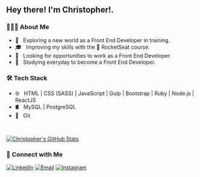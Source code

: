 <h2> Hey there! I'm Christopher!.</h2>

<h3> 👨🏻‍💻 About Me </h3>

- 🤔 &nbsp; Exploring a new world as a Front End Developer in training.
- 🎓 &nbsp; Improving my skills with the :rocket: RocketSeat course.
- 💼 &nbsp; Looking for opportunities to work as a Front End Developer.
- 🌱 &nbsp; Studying everyday to become a Front End Developer.

<h3>🛠 Tech Stack</h3>

- 🌐 &nbsp; HTML | CSS (SASS) | JavaScript | Gulp | Bootstrap | Ruby | Node.js | ReactJS
- 🛢 &nbsp; MySQL | PostgreSQL
- 🔧 &nbsp; Git 

<br/>

[![Christopher's GitHub Stats](https://github-readme-stats.vercel.app/api?username=chrisleo-usa&show_icons=true&theme=cobalt)](https://github.com/chrisleo-usa)

<h3> 🤝 Connect with Me </h3>

<p>
<a href="https://www.linkedin.com/in/chrisleoalves/"><img alt="LinkedIn" src="https://img.shields.io/badge/LinkedIn-Christopher%20Alves-blue?style=flat-square&logo=linkedin"></a>
<a href="mailto:chrisleo.usa@gmail.com"><img alt="Email" src="https://img.shields.io/badge/Email-chrisleo.usa@gmail.com-blue?style=flat-square&logo=gmail"></a>
<a href="https://www.instagram.com/chrisleoalves/"><img alt="Instagram" src="https://img.shields.io/badge/Instagram-chrisleoalves-blue?style=flat-square&logo=instagram"></a>
</p>

